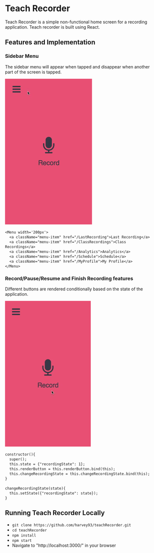 # Teach Recorder

Teach Recorder is a simple non-functional home screen for a recording application. Teach recorder is built using React.

## Features and Implementation

### Sidebar Menu

The sidebar menu will appear when tapped and disappear when another part of the screen is tapped.

![Add Payment](/docs/sidebar.gif)

```
<Menu width='200px'>
  <a className="menu-item" href="/LastRecording">Last Recording</a>
  <a className="menu-item" href="/ClassRecordings">Class Recordings</a>
  <a className="menu-item" href="/Analytics">Analytics</a>
  <a className="menu-item" href="/Schedule">Schedule</a>
  <a className="menu-item" href="/MyProfile">My Profile</a>
</Menu>

```

### Record/Pause/Resume and Finish Recording features

Different buttons are rendered conditionally based on the state of the application.

![Update Payment](/docs/conditionalRendering.gif)

```
constructor(){
  super();
  this.state = {"recordingState": 1};
  this.renderButton = this.renderButton.bind(this);
  this.changeRecordingState = this.changeRecordingState.bind(this);
}

changeRecordingState(state){
  this.setState({"recordingState": state});
}

```

## Running Teach Recorder Locally

* `git clone https://github.com/harvey93/teachRecorder.git`
* `cd teachRecorder`
* `npm install`
* `npm start`
* Navigate to "http://localhost:3000/" in your browser
